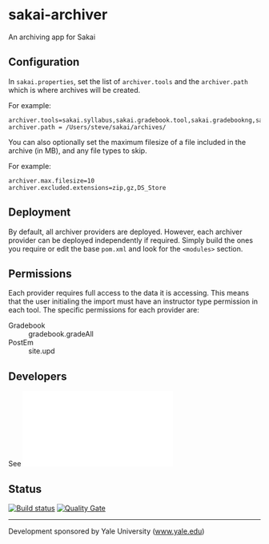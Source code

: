 # sakai-archiver
An archiving app for Sakai

## Configuration

In `sakai.properties`, set the list of `archiver.tools` and the `archiver.path` which is where archives will be created. 

For example:
```
archiver.tools=sakai.syllabus,sakai.gradebook.tool,sakai.gradebookng,sakai.resources,sakai.assignment.grades,sakai.forums,sakai.dropbox,sakai.announcements,sakai.iframe.site,sakai.postem,sakai.iframe.annotatedurl,sakai.chat,sakai.samigo.tool,sakai.simple.rss,sakai.site.roster
archiver.path = /Users/steve/sakai/archives/
```

You can also optionally set the maximum filesize of a file included in the archive (in MB), and any file types to skip.

For example:
```
archiver.max.filesize=10
archiver.excluded.extensions=zip,gz,DS_Store
```

## Deployment
By default, all archiver providers are deployed. However, each archiver provider can be deployed independently if required. Simply build the ones you require or edit the base `pom.xml` and look for the `<modules>` section.

## Permissions
Each provider requires full access to the data it is accessing. This means that the user initialing the import must have an instructor type permission in each tool. The specific permissions for each provider are:
<dl>
  <dt>Gradebook</dt>
  <dd>gradebook.gradeAll</dd>
  <dt>PostEm</dt>
  <dd>site.upd</dd>
</dl>

## Developers
See ![DEVELOPERS.md](DEVELOPERS.md)

## Status
[![Build status](https://travis-ci.org/steveswinsburg/sakai-archiver.svg?branch=master)](https://travis-ci.org/steveswinsburg/sakai-archiver) 
[![Quality Gate](https://sonarqube.com/api/badges/gate?key=org.sakaiproject.archiver:archiver)](https://sonarqube.com/dashboard/index/org.sakaiproject.archiver:archiver)

---
Development sponsored by Yale University (www.yale.edu)
